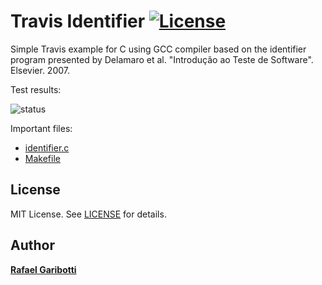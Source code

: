 Travis Identifier [![License][license-img]][license-url]
=
Simple Travis example for C using GCC compiler based on the identifier program presented by Delamaro et al. "Introdução ao Teste de Software". Elsevier. 2007.

Test results:

![status](https://github.com/iacanaw/travis-identifier/actions/workflows/main.yml/badge.svg)

Important files:
* [identifier.c](identifier.c)
* [Makefile](Makefile)

License
-------
MIT License. See [LICENSE](LICENSE) for details.

[main-url]: https://github.com/iacanaw/travis-identifier
[readme-url]: https://github.com/iacanaw/travis-identifier/blob/main/README.md
[license-url]: https://github.com/iacanaw/travis-identifier/blob/main/LICENSE
[license-img]: https://img.shields.io/github/license/rsp/travis-hello-modern-cpp.svg
[github-follow-url]: https://github.com/iacanaw

Author
------
[**Rafael Garibotti**](https://br.linkedin.com/in/rafaelgaribotti)